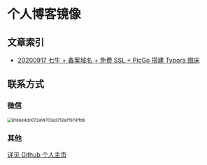 # 个人博客镜像

## 文章索引

- [20200917 七牛 + 备案域名 + 免费 SSL + PicGo 搭建 Typora 图床](20200917-markdown%20图床.md)



## 联系方式

### 微信

<img src="https://img.risinghf.com/20200919-133931-350.png" alt="8186e4d0072a14703a3712a7f874ffd6" style="zoom:67%;" />

### 其他
[详见 Github 个人主页](https://github.com/JiapengLi/JiapengLi)

